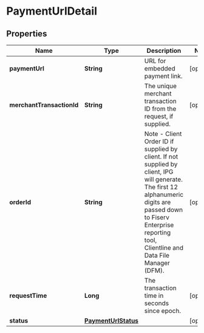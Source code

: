 

# PaymentUrlDetail

## Properties

Name | Type | Description | Notes
------------ | ------------- | ------------- | -------------
**paymentUrl** | **String** | URL for embedded payment link. |  [optional]
**merchantTransactionId** | **String** | The unique merchant transaction ID from the request, if supplied. |  [optional]
**orderId** | **String** | Note - Client Order ID if supplied by client. If not supplied by client, IPG will generate. The first 12 alphanumeric digits are passed down to Fiserv Enterprise reporting tool, Clientline and Data File Manager (DFM). |  [optional]
**requestTime** | **Long** | The transaction time in seconds since epoch. |  [optional]
**status** | [**PaymentUrlStatus**](PaymentUrlStatus.md) |  |  [optional]



